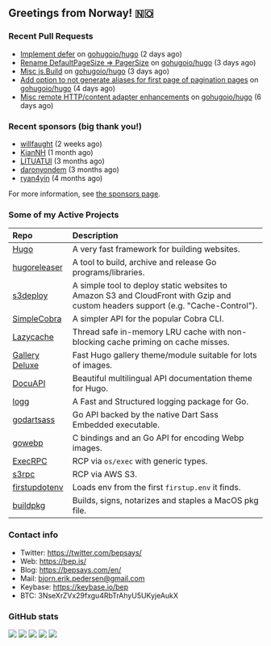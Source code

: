 ## Greetings from Norway! 🇳🇴

### Recent Pull Requests

- [Implement defer](https://github.com/gohugoio/hugo/pull/12587) on [gohugoio/hugo](https://github.com/gohugoio/hugo) (2 days ago)
- [Rename DefaultPageSize =&gt; PagerSize](https://github.com/gohugoio/hugo/pull/12582) on [gohugoio/hugo](https://github.com/gohugoio/hugo) (3 days ago)
- [Misc js.Build](https://github.com/gohugoio/hugo/pull/12577) on [gohugoio/hugo](https://github.com/gohugoio/hugo) (3 days ago)
- [Add option to not generate aliases for first page of pagination pages](https://github.com/gohugoio/hugo/pull/12576) on [gohugoio/hugo](https://github.com/gohugoio/hugo) (4 days ago)
- [Misc remote HTTP/content adapter enhancements](https://github.com/gohugoio/hugo/pull/12571) on [gohugoio/hugo](https://github.com/gohugoio/hugo) (6 days ago)

### Recent sponsors (big thank you!)

- [willfaught](https://github.com/willfaught) (2 weeks ago)
- [KianNH](https://github.com/KianNH) (1 month ago)
- [LITUATUI](https://github.com/LITUATUI) (3 months ago)
- [daronyondem](https://github.com/daronyondem) (3 months ago)
- [ryan4yin](https://github.com/ryan4yin) (4 months ago)

For more information, see [the sponsors page](https://github.com/sponsors/bep/).

### Some of my Active Projects

| Repo  | Description |
| :---------------------------------------- | :------------------------------------------- |
| [Hugo](https://github.com/gohugoio/hugo)|A very fast framework for building websites. |
| [hugoreleaser](https://github.com/gohugoio/hugoreleaser)| A tool to build, archive and release Go programs/libraries.  |
| [s3deploy](https://github.com/bep/s3deploy)| A simple tool to deploy static websites to Amazon S3 and CloudFront with Gzip and custom headers support (e.g. "Cache-Control").|
| [SimpleCobra](https://github.com/bep/simplecobra)|A simpler API for the popular Cobra CLI.|
| [Lazycache](https://github.com/bep/lazycache)| Thread safe in-memory LRU cache with non-blocking cache priming on cache misses.  |
| [Gallery Deluxe](https://github.com/bep/gallerydeluxe)|Fast Hugo gallery theme/module suitable for lots of images.  |
| [DocuAPI](https://github.com/bep/docuapi)| Beautiful multilingual API documentation theme for Hugo.  |
| [logg](https://github.com/bep/logg)| A Fast and Structured logging package for Go.  |
| [godartsass](https://github.com/bep/godartsass)| Go API backed by the native Dart Sass Embedded executable. |
| [gowebp](https://github.com/bep/gowebp)|C bindings and an Go API for encoding Webp images. |
| [ExecRPC](https://github.com/bep/execrpc)|RCP via `os/exec` with generic types.  |
| [s3rpc](https://github.com/bep/s3rpc)|RCP via AWS S3.|
| [firstupdotenv](https://github.com/bep/firstupdotenv)|Loads env from the first `firstup.env` it finds. |
| [buildpkg](https://github.com/bep/buildpkg)| Builds, signs, notarizes and staples a MacOS pkg file. |

### Contact info
- Twitter: https://twitter.com/bepsays/
- Web: https://bep.is/
- Blog: https://bepsays.com/en/
- Mail: bjorn.erik.pedersen@gmail.com
- Keybase: https://keybase.io/bep
- BTC: 3NseXrZVx29fxgu4RbTrAhyU5UKyjeAukX


### GitHub stats

![](https://github-profile-summary-cards.vercel.app/api/cards/profile-details?username=bep&theme=github)
![](https://github-profile-summary-cards.vercel.app/api/cards/repos-per-language?username=bep&theme=github)
![](https://github-profile-summary-cards.vercel.app/api/cards/most-commit-language?username=bep&theme=github)
![](https://github-profile-summary-cards.vercel.app/api/cards/stats?username=bep&theme=github)
![](https://github-profile-summary-cards.vercel.app/api/cards/productive-time?username=bep&theme=github)

